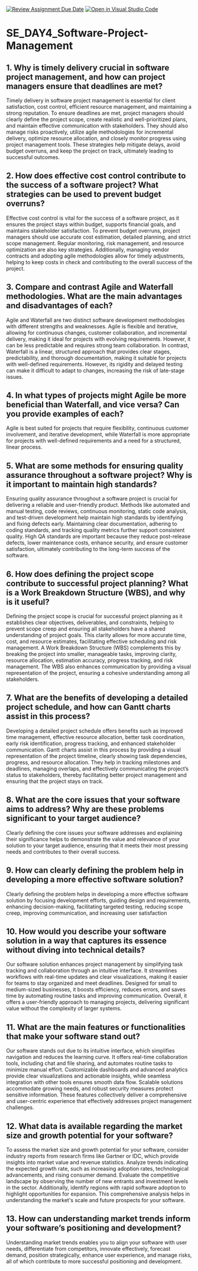 [![Review Assignment Due Date](https://classroom.github.com/assets/deadline-readme-button-22041afd0340ce965d47ae6ef1cefeee28c7c493a6346c4f15d667ab976d596c.svg)](https://classroom.github.com/a/9pw6JKcu)
[![Open in Visual Studio Code](https://classroom.github.com/assets/open-in-vscode-2e0aaae1b6195c2367325f4f02e2d04e9abb55f0b24a779b69b11b9e10269abc.svg)](https://classroom.github.com/online_ide?assignment_repo_id=15668822&assignment_repo_type=AssignmentRepo)
# SE_DAY4_Software-Project-Management
## 1. Why is timely delivery crucial in software project management, and how can project managers ensure that deadlines are met?
Timely delivery in software project management is essential for client satisfaction, cost control, efficient resource management, and maintaining a strong reputation. To ensure deadlines are met, project managers should clearly define the project scope, create realistic and well-prioritized plans, and maintain effective communication with stakeholders. They should also manage risks proactively, utilize agile methodologies for incremental delivery, optimize resource allocation, and closely monitor progress using project management tools. These strategies help mitigate delays, avoid budget overruns, and keep the project on track, ultimately leading to successful outcomes.
## 2. How does effective cost control contribute to the success of a software project? What strategies can be used to prevent budget overruns?
Effective cost control is vital for the success of a software project, as it ensures the project stays within budget, supports financial goals, and maintains stakeholder satisfaction. To prevent budget overruns, project managers should use accurate cost estimation, detailed planning, and strict scope management. Regular monitoring, risk management, and resource optimization are also key strategies. Additionally, managing vendor contracts and adopting agile methodologies allow for timely adjustments, helping to keep costs in check and contributing to the overall success of the project.
## 3. Compare and contrast Agile and Waterfall methodologies. What are the main advantages and disadvantages of each?
Agile and Waterfall are two distinct software development methodologies with different strengths and weaknesses. Agile is flexible and iterative, allowing for continuous changes, customer collaboration, and incremental delivery, making it ideal for projects with evolving requirements. However, it can be less predictable and requires strong team collaboration. In contrast, Waterfall is a linear, structured approach that provides clear stages, predictability, and thorough documentation, making it suitable for projects with well-defined requirements. However, its rigidity and delayed testing can make it difficult to adapt to changes, increasing the risk of late-stage issues.
## 4. In what types of projects might Agile be more beneficial than Waterfall, and vice versa? Can you provide examples of each?
Agile is best suited for projects that require flexibility, continuous customer involvement, and iterative development, while Waterfall is more appropriate for projects with well-defined requirements and a need for a structured, linear process.
## 5. What are some methods for ensuring quality assurance throughout a software project? Why is it important to maintain high standards?
Ensuring quality assurance throughout a software project is crucial for delivering a reliable and user-friendly product. Methods like automated and manual testing, code reviews, continuous monitoring, static code analysis, and test-driven development help maintain high standards by identifying and fixing defects early. Maintaining clear documentation, adhering to coding standards, and tracking quality metrics further support consistent quality. High QA standards are important because they reduce post-release defects, lower maintenance costs, enhance security, and ensure customer satisfaction, ultimately contributing to the long-term success of the software.
## 6. How does defining the project scope contribute to successful project planning? What is a Work Breakdown Structure (WBS), and why is it useful?
Defining the project scope is crucial for successful project planning as it establishes clear objectives, deliverables, and constraints, helping to prevent scope creep and ensuring all stakeholders have a shared understanding of project goals. This clarity allows for more accurate time, cost, and resource estimates, facilitating effective scheduling and risk management. A Work Breakdown Structure (WBS) complements this by breaking the project into smaller, manageable tasks, improving clarity, resource allocation, estimation accuracy, progress tracking, and risk management. The WBS also enhances communication by providing a visual representation of the project, ensuring a cohesive understanding among all stakeholders.
## 7. What are the benefits of developing a detailed project schedule, and how can Gantt charts assist in this process?
Developing a detailed project schedule offers benefits such as improved time management, effective resource allocation, better task coordination, early risk identification, progress tracking, and enhanced stakeholder communication. Gantt charts assist in this process by providing a visual representation of the project timeline, clearly showing task dependencies, progress, and resource allocation. They help in tracking milestones and deadlines, managing overlaps, and effectively communicating the project’s status to stakeholders, thereby facilitating better project management and ensuring that the project stays on track.
## 8. What are the core issues that your software aims to address? Why are these problems significant to your target audience?
Clearly defining the core issues your software addresses and explaining their significance helps to demonstrate the value and relevance of your solution to your target audience, ensuring that it meets their most pressing needs and contributes to their overall success.
## 9. How can clearly defining the problem help in developing a more effective software solution?
Clearly defining the problem helps in developing a more effective software solution by focusing development efforts, guiding design and requirements, enhancing decision-making, facilitating targeted testing, reducing scope creep, improving communication, and increasing user satisfaction
## 10. How would you describe your software solution in a way that captures its essence without diving into technical details?
Our software solution enhances project management by simplifying task tracking and collaboration through an intuitive interface. It streamlines workflows with real-time updates and clear visualizations, making it easier for teams to stay organized and meet deadlines. Designed for small to medium-sized businesses, it boosts efficiency, reduces errors, and saves time by automating routine tasks and improving communication. Overall, it offers a user-friendly approach to managing projects, delivering significant value without the complexity of larger systems.
## 11. What are the main features or functionalities that make your software stand out?
Our software stands out due to its intuitive interface, which simplifies navigation and reduces the learning curve. It offers real-time collaboration tools, including chat and file sharing, and automates routine tasks to minimize manual effort. Customizable dashboards and advanced analytics provide clear visualizations and actionable insights, while seamless integration with other tools ensures smooth data flow. Scalable solutions accommodate growing needs, and robust security measures protect sensitive information. These features collectively deliver a comprehensive and user-centric experience that effectively addresses project management challenges.
## 12. What data is available regarding the market size and growth potential for your software?
To assess the market size and growth potential for your software, consider industry reports from research firms like Gartner or IDC, which provide insights into market value and revenue statistics. Analyze trends indicating the expected growth rate, such as increasing adoption rates, technological advancements, and rising consumer demand. Evaluate the competitive landscape by observing the number of new entrants and investment levels in the sector. Additionally, identify regions with rapid software adoption to highlight opportunities for expansion. This comprehensive analysis helps in understanding the market's scale and future prospects for your software.
## 13. How can understanding market trends inform your software’s positioning and development?
Understanding market trends enables you to align your software with user needs, differentiate from competitors, innovate effectively, forecast demand, position strategically, enhance user experience, and manage risks, all of which contribute to more successful positioning and development.
